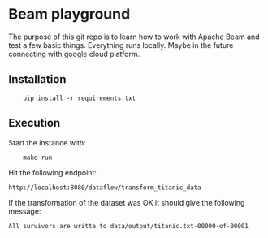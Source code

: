 # Beam playground

The purpose of this git repo is to learn how to work with Apache Beam and test a few basic things.
Everything runs locally. Maybe in the future connecting with google cloud platform.

## Installation

```
    pip install -r requirements.txt
```

## Execution

Start the instance with:

```
    make run
```

Hit the following endpoint:

`http://localhost:8080/dataflow/transform_titanic_data`

If the transformation of the dataset was OK it should give the following message:

`All survivors are writte to data/output/titanic.txt-00000-of-00001`
